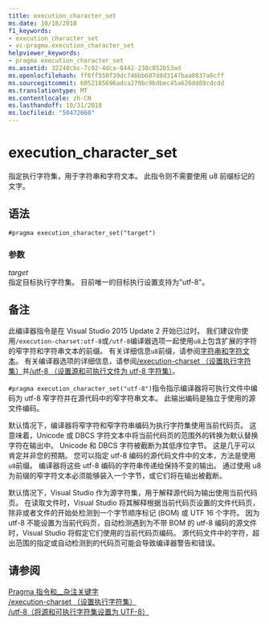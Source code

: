 ```yaml
---
title: execution_character_set
ms.date: 10/18/2018
f1_keywords:
- execution_character_set
- vc-pragma.execution_character_set
helpviewer_keywords:
- pragma execution_character_set
ms.assetid: 32248cbc-7c92-4dca-8442-230c052b53ad
ms.openlocfilehash: ff6ff550f39dc746bb687d8d3147baa0837a6cff
ms.sourcegitcommit: 6052185696adca270bc9bdbec45a626dd89cdcdd
ms.translationtype: MT
ms.contentlocale: zh-CN
ms.lasthandoff: 10/31/2018
ms.locfileid: "50472660"
---
```

# <a name="executioncharacterset"></a>execution_character_set

指定执行字符集，用于字符串和字符文本。 此指令则不需要使用 u8 前缀标记的文字。

## <a name="syntax"></a>语法

```
#pragma execution_character_set("target")
```

### <a name="parameters"></a>参数

*target*<br/>
指定目标执行字符集。 目前唯一的目标执行设置支持为"utf-8"。

## <a name="remarks"></a>备注

此编译器指令是在 Visual Studio 2015 Update 2 开始已过时。 我们建议你使用`/execution-charset:utf-8`或`/utf-8`编译器选项一起使用`u8`上包含扩展的字符的窄字符和字符串文本的前缀。 有关详细信息`u8`前缀，请参阅[字符串和字符文本](../cpp/string-and-character-literals-cpp.md)。 有关编译器选项的详细信息，请参阅[/execution-charset （设置执行字符集）](../build/reference/execution-charset-set-execution-character-set.md)并[/utf-8 （设置源和可执行文件为 utf-8 字符集）](../build/reference/utf-8-set-source-and-executable-character-sets-to-utf-8.md)。

`#pragma execution_character_set("utf-8")`指令指示编译器将可执行文件中编码为 utf-8 窄字符并在源代码中的窄字符串文本。 此输出编码是独立于使用的源文件编码。

默认情况下，编译器将窄字符和窄字符串编码为执行字符集使用当前代码页。 这意味着，Unicode 或 DBCS 字符文本中将当前代码页的范围外的转换为默认替换字符在输出中。 Unicode 和 DBCS 字符被截断为其低序位字节。 这是几乎可以肯定并非您的预期。 您可以指定 utf-8 编码的源代码文件中的文本，方法是使用`u8`前缀。 编译器将这些 utf-8 编码的字符串传递给保持不变的输出。 通过使用 u8 为前缀的窄字符文本必须能够装入一个字节，或它们将在输出被截断。

默认情况下，Visual Studio 作为源字符集，用于解释源代码为输出使用当前代码页。 在读取文件时，Visual Studio 将其解释根据当前代码页设置的文件代码页，除非或者文件的开始处检测到一个字节顺序标记 (BOM) 或 UTF 16 个字符。 因为 utf-8 不能设置为当前代码页，自动检测遇到为不带 BOM 的 utf-8 编码的源文件时，Visual Studio 将假定它们使用的当前代码页编码。 源代码文件中的字符，超出范围的指定或自动检测到的代码页可能会导致编译器警告和错误。

## <a name="see-also"></a>请参阅

[Pragma 指令和\_\_杂注关键字](../preprocessor/pragma-directives-and-the-pragma-keyword.md)<br/>
[/execution-charset （设置执行字符集）](../build/reference/execution-charset-set-execution-character-set.md)<br/>
[/utf-8（将源和可执行字符集设置为 UTF-8）](../build/reference/utf-8-set-source-and-executable-character-sets-to-utf-8.md)
